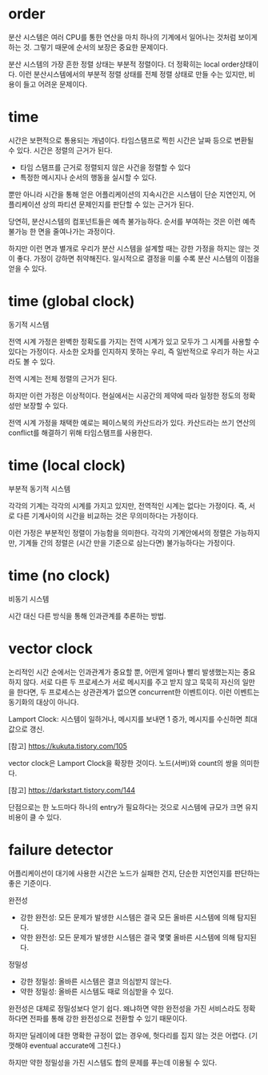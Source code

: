 order
=

분산 시스템은 여러 CPU를 통한 연산을 마치 하나의 기계에서 일어나는 것처럼 보이게 하는 것. 그렇기 때문에 순서의 보장은 중요한 문제이다.

분산 시스템의 가장 흔한 정렬 상태는 부분적 정렬이다. 더 정확히는 local order상태이다. 이런 분산시스템에서의 부분적 정렬 상태를 전체 정렬 상태로 만들 수는 있지만, 비용이 들고 어려운 문제이다.

time
=
시간은 보편적으로 통용되는 개념이다. 타임스탬프로 찍힌 시간은 날짜 등으로 변환될 수 있다. 시간은 정렬의 근거가 된다. 

- 타임 스탬프를 근거로 정렬되지 않은 사건을 정렬할 수 있다
- 특정한 메시지나 순서의 행동을 실시할 수 있다.

뿐만 아니라 시간을 통해 얻은 어플리케이션의 지속시간은 시스템이 단순 지연인지, 어플리케이션 상의 파티션 문제인지를 판단할 수 있는 근거가 된다.

당연히, 분산시스템의 컴포넌트들은 예측 불가능하다. 순서를 부여하는 것은 이런 예측 불가능 한 면을 줄여나가는 과정이다.

하지만 이런 면과 별개로 우리가 분산 시스템을 설계할 때는 강한 가정을 하지는 않는 것이 좋다. 가정이 강하면 취약해진다. 일시적으로 결정을 미룰 수록 분산 시스템의 이점을 얻을 수 있다.

time (global clock)
=
동기적 시스템

전역 시계 가정은 완벽한 정확도를 가지는 전역 시계가 있고 모두가 그 시계를 사용할 수 있다는 가정이다. 사소한 오차를 인지하지 못하는 우리, 즉 일반적으로 우리가 하는 사고라도 볼 수 있다.

전역 시계는 전체 정렬의 근거가 된다.

하지만 이런 가정은 이상적이다. 현실에서는 시공간의 제약에 따라 일정한 정도의 정확성만 보장할 수 있다.

전역 시계 가정을 채택한 예로는 페이스북의 카산드라가 있다. 카산드라는 쓰기 연산의 conflict를 해결하기 위해 타임스탬프를 사용한다.

time (local clock)
=
부분적 동기적 시스템

각각의 기계는 각각의 시계를 가지고 있지만, 전역적인 시계는 없다는 가정이다. 즉, 서로 다른 기계사이의 시간을 비교하는 것은 무의미하다는 가정이다.

이런 가정은 부분적인 정렬이 가능함을 의미한다. 각각의 기계안에서의 정렬은 가능하지만, 기계들 간의 정렬은 (시간 만을 기준으로 삼는다면) 불가능하다는 가정이다.

time (no clock)
=
비동기 시스템

시간 대신 다른 방식을 통해 인과관계를 추론하는 방법. 

vector clock
=
논리적인 시간 순에서는 인과관계가 중요할 뿐, 어떤게 얼마나 빨리 발생했는지는 중요하지 않다. 서로 다른 두 프로세스가 서로 메시지를 주고 받지 않고 묵묵히 자신의 일만을 한다면, 두 프로세스는 상관관계가 없으면 concurrent한 이벤트이다. 이런 이벤트는 동기화의 대상이 아니다. 

Lamport Clock: 시스템이 일하거나, 메시지를 보내면 1 증가, 메시지를 수신하면 최대값으로 갱신.

[참고]
https://kukuta.tistory.com/105

vector clock은 Lamport Clock을 확장한 것이다. 노드(서버)와 count의 쌍을 의미한다.

[참고]
https://darkstart.tistory.com/144

단점으로는 한 노드마다 하나의 entry가 필요하다는 것으로 시스템에 규모가 크면 유지비용이 클 수 있다.

failure detector
=
어플리케이션이 대기에 사용한 시간은 노드가 실패한 건지, 단순한 지연인지를 판단하는 좋은 기준이다.

완전성 
- 강한 완전성: 모든 문제가 발생한 시스템은 결국 모든 올바른 시스템에 의해 탐지된다.
- 약한 완전성: 모든 문제가 발생한 시스템은 결국 몇몇 올바른 시스템에 의해 탐지된다.

정밀성
- 강한 정밀성: 올바른 시스템은 결코 의심받지 않는다.
- 약한 정밀성: 올바른 시스템도 때로 의심받을 수 있다.

완전성은 대체로 정밀성보다 얻기 쉽다. 왜냐하면 약한 완전성을 가진 서비스라도 정확하다면 전파를 통해 강한 완전성으로 전환할 수 있기 때문이다.

하지만 딜레이에 대한 명확한 규정이 없는 경우에, 헛다리를 집지 않는 것은 어렵다. (기껏해야 eventual accurate에 그친다.)

하지만 약한 정밀성을 가진 시스템도 합의 문제를 푸는데 이용될 수 있다.

